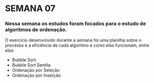 # SEMANA 07

### Nessa semana os estudos foram focados para o estudo de algoritmos de ordenação.
O exercício desenvolvido durante a semana foi uma planilha sobre o processo e a eficiência de cada algoritmo e como elas funcionam, entre elas:

- Bubble Sort
- Bubble Sort Sentila
- Ordenação por Seleção
- Ordenação por Inserção
